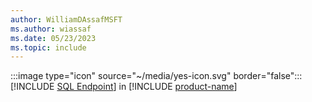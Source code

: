 ```yaml
---
author: WilliamDAssafMSFT
ms.author: wiassaf
ms.date: 05/23/2023
ms.topic: include
---
```

:::image type="icon" source="~/media/yes-icon.svg" border="false"::: [!INCLUDE [SQL Endpoint](../fabric-se.md)] in [!INCLUDE [product-name](../../../includes/product-name.md)]